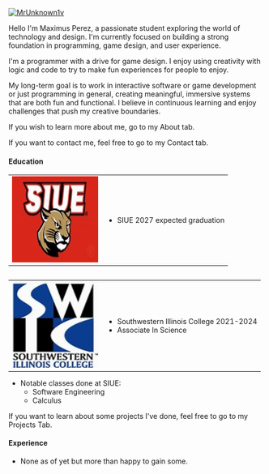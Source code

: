 

[![MrUnknown1v](https://img.shields.io/badge/MrUnknown1v-github-blue?logo=github)](https://github.com/MrUnknown1v)


  
Hello I'm Maximus Perez, a passionate student exploring the world of technology and design. I'm currently focused on building a strong foundation in programming, game design, and user experience.
    
I'm a programmer with a drive for game design.  I enjoy using creativity with logic and code to try to make fun experiences for people to enjoy.
    
My long-term goal is to work in interactive software or game development or just programming in general, creating meaningful, immersive systems that are both fun and functional. I believe in continuous learning and enjoy challenges that push my creative boundaries.

If you wish to learn more about me, go to my About tab.

If you want to contact me, feel free to go to my Contact tab.

#### Education

<table>
    <tr>
        <td>
            <img src ="static/assets/img/Siue.jpg" alt="Siue Logo" width="170" height="170s">
        </td>
        <td>
            <ul>
                <li>SIUE 2027 expected graduation</li>
            </ul>
        </td>
    </tr>
<table>





<table>
    <tr>
        <td>
            <img src ="static/assets/img/Swic.jpg" alt="Swic Logo" width="170" height="170">
        </td>
        <td>
            <ul>
                <li>Southwestern Illinois College 2021-2024</li>
                <li>Associate In Science</li>
            </ul>
        </td>
    </tr>
<table>


- Notable classes done at SIUE:
    - Software Engineering
    - Calculus

If you want to learn about some projects I've done, feel free to go to my Projects Tab.


#### Experience

- None as of yet but more than happy to gain some.
